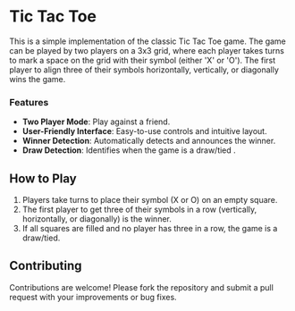 # Tic Tac Toe

This is a simple implementation of the classic Tic Tac Toe game. The game can be played by two players on a 3x3 grid, where each player takes turns to mark a space on the grid with their symbol (either 'X' or 'O'). The first player to align three of their symbols horizontally, vertically, or diagonally wins the game.

### Features

- **Two Player Mode**: Play against a friend.
- **User-Friendly Interface**: Easy-to-use controls and intuitive layout.
- **Winner Detection**: Automatically detects and announces the winner.
- **Draw Detection**: Identifies when the game is a draw/tied   .

## How to Play


1. Players take turns to place their symbol (X or O) on an empty square.
2. The first player to get three of their symbols in a row (vertically, horizontally, or diagonally) is the winner.
3. If all squares are filled and no player has three in a row, the game is a draw/tied.

## Contributing

Contributions are welcome! Please fork the repository and submit a pull request with your improvements or bug fixes.


